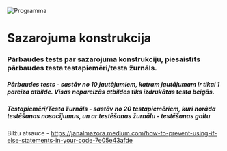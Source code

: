 ![Programma](https://miro.medium.com/max/313/1*Hz_NnfqNxEAkYQ_CRfrvfA.png)
# Sazarojuma konstrukcija
### Pārbaudes tests par sazarojuma konstrukciju, piesaistīts pārbaudes testa testapiemēri/testa žurnāls.

##### Pārbaudes tests - sastāv no 10 jautājumiem, katram jautājumam ir tikai 1 pareiza atbilde. Visas nepareizās atbildes tiks izdrukātas testa beigās.

##### Testapiemēri/Testa žurnāls - sastāv no 20 testapiemēriem, kuri norâda testēšanas nosacījumus, un ar testēšanas žurnālu - testēšanas gaitu

Bilžu atsauce - https://janalmazora.medium.com/how-to-prevent-using-if-else-statements-in-your-code-7e05e43afde
